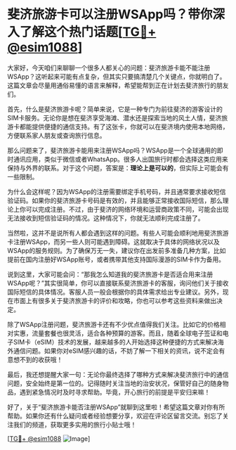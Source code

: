 # 斐济旅游卡可以注册WSApp吗？带你深入了解这个热门话题[[TG💪+ @esim1088](https://t.me/s/esim1088)]

大家好，今天咱们来聊聊一个很多人都关心的问题：斐济旅游卡能不能注册WSApp？这听起来可能有点复杂，但其实只要搞清楚几个关键点，你就明白了。这篇文章会尽量用通俗易懂的语言来解释，希望能帮到正在计划去斐济旅行的朋友们。

首先，什么是斐济旅游卡呢？简单来说，它是一种专门为前往斐济的游客设计的SIM卡服务。无论你是想在斐济享受海滩、潜水还是探索当地的风土人情，斐济旅游卡都能提供便捷的通信支持。有了这张卡，你就可以在斐济境内使用本地网络，方便联系家人朋友或查询旅行信息。

那么问题来了，斐济旅游卡能用来注册WSApp吗？WSApp是一个全球通用的即时通讯应用，类似于微信或者WhatsApp。很多人出国旅行时都会选择这类应用来保持与外界的联系。对于这个问题，答案是：**理论上是可以的**，但实际上可能会有一些限制。

为什么会这样呢？因为WSApp的注册需要绑定手机号码，并且通常要求接收短信验证码。如果你的斐济旅游卡号码是有效的，并且能够正常接收国际短信，那么理论上你可以完成注册。不过，由于斐济的网络环境和运营商政策不同，可能会出现无法接收到短信验证码的情况。这种情况下，你就无法顺利完成注册了。

当然啦，这并不是说所有人都会遇到这样的问题。有些人可能会顺利地用斐济旅游卡注册WSApp，而另一些人则可能遇到障碍。这就取决于具体的网络状况以及WSApp的服务规则。为了确保万无一失，建议你在出发前多准备几种方案，比如提前在国内注册好WSApp账号，或者携带其他支持国际漫游的SIM卡作为备用。

说到这里，大家可能会问：“那我怎么知道我的斐济旅游卡是否适合用来注册WSApp呢？”其实很简单，你可以直接联系斐济旅游卡的客服，询问他们关于接收国际短信的具体情况。客服人员一般会根据你的具体需求给出专业建议。另外，现在市面上有很多关于斐济旅游卡的评价和攻略，你也可以参考这些资料来做出决定。

除了WSApp注册问题，斐济旅游卡还有不少优点值得我们关注。比如它的价格相对实惠，流量套餐也很灵活，适合各种预算的游客。而且，随着全球电子签证和电子SIM卡（eSIM）技术的发展，越来越多的人开始选择这种便捷的方式来解决海外通信问题。如果你对eSIM感兴趣的话，不妨了解一下相关的资讯，说不定会有意想不到的收获哦！

最后，我还想提醒大家一句：无论你最终选择了哪种方式来解决斐济旅行中的通信问题，安全始终是第一位的。记得随时关注当地的治安状况，保管好自己的随身物品，遇到紧急情况时及时寻求帮助。毕竟，开心旅行的前提是平安归来嘛！

好了，关于“斐济旅游卡能否注册WSApp”就聊到这里啦！希望这篇文章对你有所帮助。如果你还有什么疑问或者经验想要分享，欢迎在评论区留言交流。别忘了关注我们的频道，获取更多实用的旅行小贴士哦！

[[TG💪+ @esim1088](https://t.me/s/esim1088) ![Image](https://i.postimg.cc/4NQfJmqS/Snipaste-2025-05-13-00-14-12.png)]
